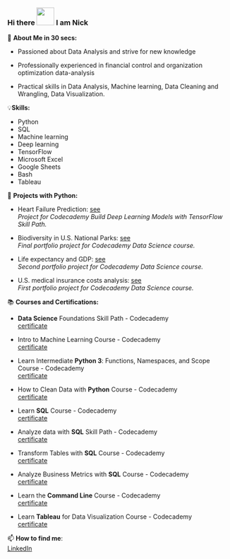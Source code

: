 ### Hi there <img src="https://user-images.githubusercontent.com/125153189/232493501-3c51bc52-330d-4343-a284-659a624cf022.gif" width="40"> I am Nick


👀 **About Me in 30 secs:** 

 - Passioned about Data Analysis and strive for new knowledge

 - Professionally experienced in financial control and organization optimization data-analysis

 - Practical skills in Data Analysis, Machine learning, Data Cleaning and Wrangling, Data Visualization.  
  
  
💡**Skills:**

 - Python
 - SQL
 - Machine learning
 - Deep learning
 - TensorFlow
 - Microsoft Excel
 - Google Sheets
 - Bash
 - Tableau
  
🐍 **Projects with Python:**

 - Heart Failure Prediction: [see](https://github.com/nefedovnd/Heart-Failure-Prediction)  
   *Project for Codecademy Build Deep Learning Models with TensorFlow Skill Path.*
   
 - Biodiversity in U.S. National Parks: [see](https://github.com/nefedovnd/Biodiversity_in_US_national_parks)  
   *Final portfolio project for Codecademy Data Science course.*

 - Life expectancy and GDP: [see](https://github.com/nefedovnd/Life_expectancy_and_GDP)   
   *Second portfolio project for Codecademy Data Science course.*

 - U.S. medical insurance costs analysis: [see](https://github.com/nefedovnd/US_medical_insurance_costs)  
   *First portfolio project for Codecademy Data Science course.* 

📚 **Courses and Certifications:**

 - **Data Science** Foundations Skill Path - Codecademy  
   [certificate](https://www.codecademy.com/profiles/nefedovn/certificates/738a7262ff2b4a49b062c25482dc2549)

 - Intro to Machine Learning Course - Codecademy  
   [certificate](https://www.codecademy.com/profiles/nefedovn/certificates/3280edcd0d1bd827ba63f80f8eef4098)

 - Learn Intermediate **Python 3**: Functions, Namespaces, and Scope Course - Codecademy  
   [certificate](https://www.codecademy.com/profiles/nefedovn/certificates/15702a4b792847e1a90f59e2ecac7a97)

 - How to Clean Data with **Python** Course - Codecademy  
   [certificate](https://www.codecademy.com/profiles/nefedovn/certificates/e773a003314c1be60da8388a90a77e78)

 - Learn **SQL** Course - Codecademy  
   [certificate](https://www.codecademy.com/profiles/nefedovn/certificates/042a4e5884e3eb6ea1f2a12be6abb851)

 - Analyze data with **SQL** Skill Path - Codecademy  
   [certificate](https://www.codecademy.com/profiles/nefedovn/certificates/5cafb2d937090210d7df3652)
   
 - Transform Tables with **SQL** Course - Codecademy  
   [certificate](https://www.codecademy.com/profiles/nefedovn/certificates/e5a7d252b2274abca4ea306d5fa4b4b6)

 - Analyze Business Metrics with **SQL** Course - Codecademy  
   [certificate](https://www.codecademy.com/profiles/nefedovn/certificates/df5cd23425d43d23a967efebf18f5a8e)

 - Learn the **Command Line** Course - Codecademy  
   [certificate](https://www.codecademy.com/profiles/nefedovn/certificates/c87ba0541f8be78bc2f4ba1128233f6f)

 - Learn **Tableau** for Data Visualization Course - Codecademy  
   [certificate](https://www.codecademy.com/profiles/nefedovn/certificates/bb909db0a89b47a59d9bf08a039e28ad)


   
   

📫 **How to find me**:  
   [LinkedIn](https://www.linkedin.com/in/nikita-nefedov/)
